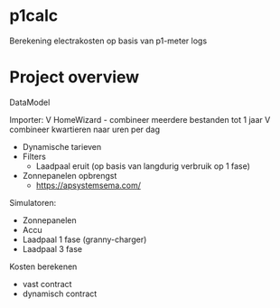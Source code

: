 # p1calc
Berekening electrakosten op basis van p1-meter logs


# Project overview
DataModel

Importer:
V HomeWizard
    - combineer meerdere bestanden tot 1 jaar
    V combineer kwartieren naar uren per dag
- Dynamische tarieven
- Filters
    - Laadpaal eruit (op basis van langdurig verbruik op 1 fase)
- Zonnepanelen opbrengst
    - https://apsystemsema.com/

Simulatoren:
- Zonnepanelen
- Accu
- Laadpaal 1 fase (granny-charger)
- Laadpaal 3 fase

Kosten berekenen
- vast contract 
- dynamisch contract

